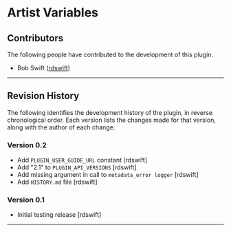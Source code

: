 # Artist Variables

## Contributors

The following people have contributed to the development of this plugin.

* Bob Swift ([rdswift](https://github.com/rdswift/))

---

## Revision History

The following identifies the development history of the plugin, in reverse chronological order.  Each version lists the changes made for that version, along with the author of each change.

### Version 0.2

* Add `PLUGIN_USER_GUIDE_URL` constant \[rdswift\]
* Add "2.1" to `PLUGIN_API_VERSIONS` \[rdswift\]
* Add missing argument in call to `metadata_error logger` \[rdswift\]
* Add `HISTORY.md` file \[rdswift\]

### Version 0.1

* Initial testing release \[rdswift\]

---
